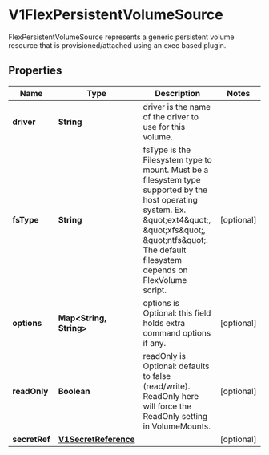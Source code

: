 

# V1FlexPersistentVolumeSource

FlexPersistentVolumeSource represents a generic persistent volume resource that is provisioned/attached using an exec based plugin.

## Properties

| Name | Type | Description | Notes |
|------------ | ------------- | ------------- | -------------|
|**driver** | **String** | driver is the name of the driver to use for this volume. |  |
|**fsType** | **String** | fsType is the Filesystem type to mount. Must be a filesystem type supported by the host operating system. Ex. \&quot;ext4\&quot;, \&quot;xfs\&quot;, \&quot;ntfs\&quot;. The default filesystem depends on FlexVolume script. |  [optional] |
|**options** | **Map&lt;String, String&gt;** | options is Optional: this field holds extra command options if any. |  [optional] |
|**readOnly** | **Boolean** | readOnly is Optional: defaults to false (read/write). ReadOnly here will force the ReadOnly setting in VolumeMounts. |  [optional] |
|**secretRef** | [**V1SecretReference**](V1SecretReference.md) |  |  [optional] |



